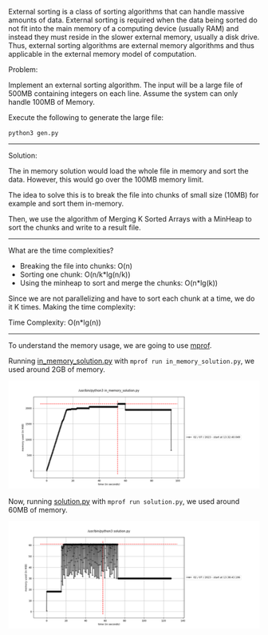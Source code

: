 External sorting is a class of sorting algorithms that can handle massive amounts of data. External sorting is required when the data being sorted do not fit into the main memory of a computing device (usually RAM) and instead they must reside in the slower external memory, usually a disk drive. Thus, external sorting algorithms are external memory algorithms and thus applicable in the external memory model of computation.

Problem:

Implement an external sorting algorithm. The input will be a large file of 500MB
containing integers on each line. Assume the system can only handle 100MB of Memory.

Execute the following to generate the large file:

```
python3 gen.py
```

---

Solution:

The in memory solution would load the whole file in memory and sort the data.
However, this would go over the 100MB memory limit.

The idea to solve this is to break the file into chunks of small size (10MB)
for example and sort them in-memory.

Then, we use the algorithm of Merging K Sorted Arrays with a MinHeap
to sort the chunks and write to a result file.

---

What are the time complexities?

- Breaking the file into chunks: O(n)
- Sorting one chunk: O(n/k*lg(n/k))
- Using the minheap to sort and merge the chunks: O(n*lg(k))

Since we are not parallelizing and have to sort each chunk at a time,
we do it K times. Making the time complexity:

Time Complexity: O(n*lg(n))

---

To understand the memory usage, we are going to use [mprof](https://pypi.org/project/memory-profiler/).

Running [in_memory_solution.py](./in_memory_solution.py) with `mprof run in_memory_solution.py`,
we used around 2GB of memory.

![In Memory Usage](./in-memory-sorting-memory-usage.png)

Now, running [solution.py](./solution.py) with `mprof run solution.py`,
we used around 60MB of memory.

![External Sorting Solution](./external-sorting-memory-usage.png)
